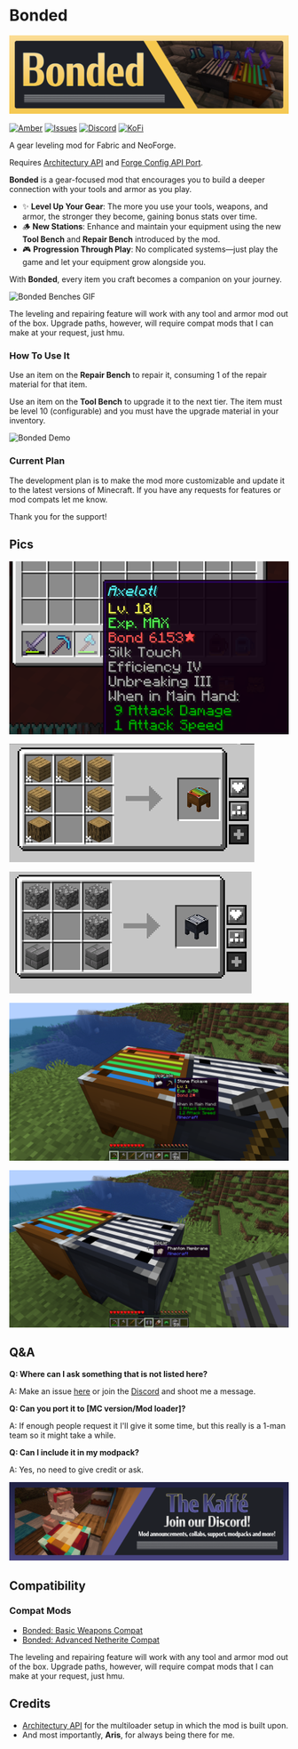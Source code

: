 # Bonded

![Bonded banner](https://raw.githubusercontent.com/iamkaf/modresources/refs/heads/main/pages/bonded/banner.png)



[![Amber](https://img.shields.io/badge/Amber-iamkaf?style=for-the-badge&label=Requires&color=%23ebb134)](https://modrinth.com/mod/amber)
[![Issues](https://img.shields.io/github/issues/iamkaf/mod-issues?style=for-the-badge&color=%23eee)](https://github.com/iamkaf/mod-issues)
[![Discord](https://img.shields.io/discord/1207469438719492176?style=for-the-badge&logo=discord&label=DISCORD&color=%235865F2)](https://discord.gg/HV5WgTksaB)
[![KoFi](https://img.shields.io/badge/KoFi-iamkaf?style=for-the-badge&logo=kofi&logoColor=%2330d1e3&label=Support%20Me&color=%2330d1e3)](https://ko-fi.com/iamkaffe)

A gear leveling mod for Fabric and NeoForge.

Requires [Architectury API](https://modrinth.com/mod/architectury-api) and [Forge Config API Port](https://modrinth.com/mod/forge-config-api-port).


**Bonded** is a gear-focused mod that encourages you to build a deeper connection with your tools and armor as you play.  

- ✨ **Level Up Your Gear**: The more you use your tools, weapons, and armor, the stronger they become, gaining bonus stats over time.  
- 🪵 **New Stations**: Enhance and maintain your equipment using the new **Tool Bench** and **Repair Bench** introduced by the mod.  
- 🎮 **Progression Through Play**: No complicated systems—just play the game and let your equipment grow alongside you.  

With **Bonded**, every item you craft becomes a companion on your journey.

![Bonded Benches GIF](https://i.imgur.com/mHjZWtm.gif)

The leveling and repairing feature will work with any tool and armor mod out of the box. Upgrade paths, however, will require compat mods that I can make at your request, just hmu.


### How To Use It

Use an item on the **Repair Bench** to repair it, consuming 1 of the repair material for that item.

Use an item on the **Tool Bench** to upgrade it to the next tier. The item must be level 10 (configurable) and you must have the upgrade material in your inventory.


![Bonded Demo](https://i.imgur.com/bwwnunt.gif)

### Current Plan

The development plan is to make the mod more customizable and update it to the latest versions of Minecraft. If you have any requests for features or mod compats let me know.



Thank you for the support!

## Pics

![Tool Bench recipe](https://raw.githubusercontent.com/iamkaf/modresources/refs/heads/main/pages/bonded/screenshot1.png)

![Tool Bench recipe](https://raw.githubusercontent.com/iamkaf/modresources/refs/heads/main/pages/bonded/screenshot2.png)

![Repair Bench recipe](https://raw.githubusercontent.com/iamkaf/modresources/refs/heads/main/pages/bonded/screenshot3.png)

![Tool Bench Overlay](https://raw.githubusercontent.com/iamkaf/modresources/refs/heads/main/pages/bonded/screenshot5.png)

![Repair Bench Overlay](https://raw.githubusercontent.com/iamkaf/modresources/refs/heads/main/pages/bonded/screenshot6.png)

## Q&A

**Q: Where can I ask something that is not listed here?**

A: Make an issue [here](https://github.com/iamkaf/mod-issues) or join the [Discord](https://discord.gg/HV5WgTksaB) and shoot me a message.


**Q: Can you port it to [MC version/Mod loader]?**

A: If enough people request it I'll give it some time, but this really is a 1-man team so it might take a while.


**Q: Can I include it in my modpack?**

A: Yes, no need to give credit or ask.

[![Join our Discord](https://raw.githubusercontent.com/iamkaf/modresources/refs/heads/main/pages/common/discord.png)](https://discord.gg/HV5WgTksaB)

## Compatibility

### Compat Mods

- [Bonded: Basic Weapons Compat](https://modrinth.com/mod/bonded-basic-weapons-compat)
- [Bonded: Advanced Netherite Compat](https://modrinth.com/mod/bonded-advanced-netherite-compat)

The leveling and repairing feature will work with any tool and armor mod out of the box. Upgrade paths, however, will require compat mods that I can make at your request, just hmu.

## Credits

- [Architectury API](https://modrinth.com/mod/architectury-api) for the multiloader setup in which the mod is built upon.
- And most importantly, **Aris**, for always being there for me.

